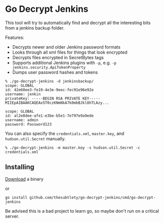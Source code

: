 # Go Decrypt Jenkins

This tool will try to automatically find and decrypt all the interesting bits from a jenkins backup folder.

Features:

* Decrypts newer and older Jenkins password formats
* Looks through all xml files for things that look encrypted
* Decrypts files encrypted in SecretBytes tags
* Supports additional Jenkins plugins with `-p`, e.g. `-p jenkins.security.ApiTokenProperty`
* Dumps user password hashes and tokens

```
% ./go-decrypt-jenkins -d jenkinsbackup/
scope: GLOBAL
id: 42e60ee3-fe19-4e3e-9eec-fec91e96e92e
username: jenkin
privateKey: -----BEGIN RSA PRIVATE KEY-----
MIIEpAIBAAKCAQEAx5T0czKNmNkA7k0mbBJkl8hTLAzy...

scope: GLOBAL
id: al2e8dee-afe1-e3be-b5e1-7e797e9a9ede
username: admin
password: Password123
```

You can also specify the `credentials.xml`, `master.key`, and `hudson.util.Secret` manually.

```
% ./go-decrypt-jenkins -m master.key -s hudson.util.Secret -c credentials.xml
```

## Installing

[Download](https://github.com/thesubtlety/go-decrypt-jenkins/releases) a binary

or

`go install github.com/thesubtlety/go-decrypt-jenkins/cmd/go-decrypt-jenkins`


Be advised this is a bad project to learn go, so maybe don't run on a critical server.
